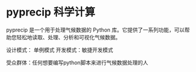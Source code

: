 # pyprecip 科学计算

pyprecip 是一个用于处理气候数据的 Python 库。它提供了一系列功能，可以帮助您轻松地读取、处理、分析和可视化气候数据。

设计模式： 单例模式   开发模式：敏捷开发模式

受众群体：任何想要编写python脚本来进行气候数据处理的人


